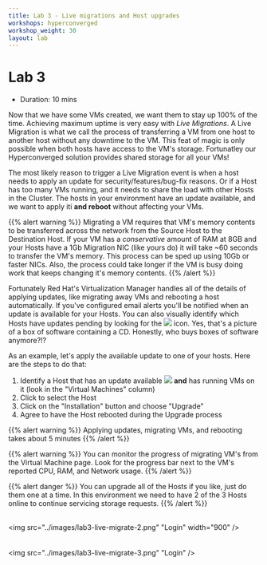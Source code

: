 ```yaml
---
title: Lab 3 - Live migrations and Host upgrades
workshops: hyperconverged
workshop_weight: 30
layout: lab
---
```


# Lab 3

* Duration: 10 mins

Now that we have some VMs created, we want them to stay up 100% of the time.
Achieving maximum uptime is very easy with *Live Migrations*.  A Live Migration
is what we call the process of transferring a VM from one host to another host
without any downtime to the VM.  This feat of magic is only possible when both hosts
have access to the VM's storage.  Fortunatley our Hyperconverged solution
provides shared storage for all your VMs!

The most likely reason to trigger a Live Migration event is when a host needs
to apply an update for security/features/bug-fix reasons.  Or if a Host has too
many VMs running, and it needs to share the load with other Hosts in the Cluster.
The hosts in your environment have an update available, and we want to apply iti
**and reboot** without affecting your VMs.

{{% alert warning %}}
Migrating a VM requires that VM's memory contents to be transferred across the
network from the Source Host to the Destination Host.  If your VM has a
*conservative* amount of RAM at 8GB and your Hosts have a 1Gb Migration NIC
(like yours do)
it will take ~60 seconds to transfer the VM's memory.  This process can be
sped up using 10Gb or faster NICs.  Also, the process could take longer if
the VM is busy doing work that keeps changing it's memory contents.
{{% /alert %}}

Fortunately Red Hat's Virtualization Manager handles all of the details of
applying updates, like migrating away VMs and rebooting a host automatically.
If you've configured email alerts you'll be notified when an update is available
for your Hosts.  You can also visually identify which Hosts have updates pending
by looking for the <img src="../images/lab3-live-migrate-1.png" /> icon.  Yes,
that's a picture of a box of software containing a CD.  Honestly, who buys boxes
of software anymore?!?

As an example, let's apply the available update to one of your hosts.  Here are
the steps to do that:

1. Identify a Host that has an update available <img src="../images/lab3-live-migrate-1.png" />
   **and** has running VMs on it (look in the "Virtual Machines" column)
2. Click to select the Host
3. Click on the "Installation" button and choose "Upgrade"
4. Agree to have the Host rebooted during the Upgrade process

{{% alert warning %}}
Applying updates, migrating VMs, and rebooting takes about 5 minutes
{{% /alert %}}

{{% alert warning %}}
You can monitor the progress of migrating VM's from the Virtual Machine page.
Look for the progress bar next to the VM's reported CPU, RAM, and Network usage.
{{% /alert %}}

{{% alert danger %}}
You can upgrade all of the Hosts if you like, just do them one at a time.
In this environment we need to have 2 of the 3 Hosts online to continue servicing
storage requests.
{{% /alert %}}

<br><img src="../images/lab3-live-migrate-2.png" "Login" width="900" /><br><br>
<br><img src="../images/lab3-live-migrate-3.png" "Login" /><br><br>
